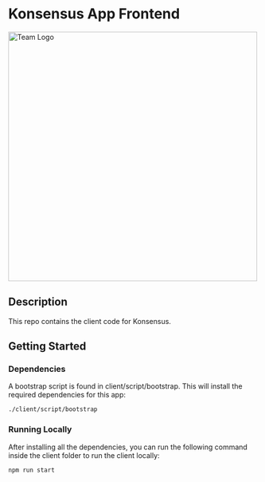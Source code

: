 # Konsensus App Frontend

<img src="./client/src/assets/img/brand/konsensus.png.png" alt="Team Logo" width="500"/>


## Description

This repo contains the client code for Konsensus.


## Getting Started

### Dependencies

A bootstrap script is found in client/script/bootstrap. This will install the required dependencies for this app:

`./client/script/bootstrap`

### Running Locally

After installing all the dependencies, you can run the following command inside the client folder to run the client locally:
```
npm run start
```
